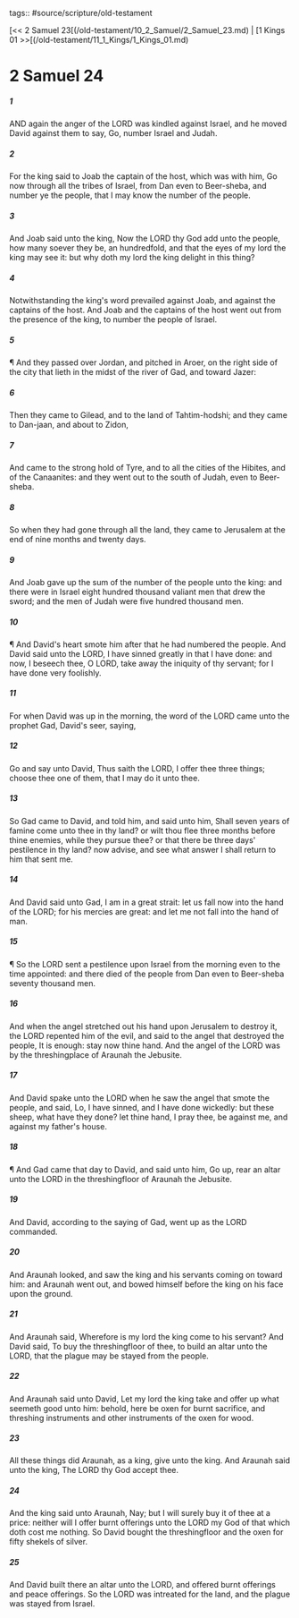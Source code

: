 tags:: #source/scripture/old-testament

[<< 2 Samuel 23[(/old-testament/10_2_Samuel/2_Samuel_23.md) | [1 Kings 01 >>[(/old-testament/11_1_Kings/1_Kings_01.md)

# 2 Samuel 24

##### 1

AND again the anger of the LORD was kindled against Israel, and he moved David against them to say, Go, number Israel and Judah.

##### 2

For the king said to Joab the captain of the host, which was with him, Go now through all the tribes of Israel, from Dan even to Beer-sheba, and number ye the people, that I may know the number of the people.

##### 3

And Joab said unto the king, Now the LORD thy God add unto the people, how many soever they be, an hundredfold, and that the eyes of my lord the king may see it: but why doth my lord the king delight in this thing?

##### 4

Notwithstanding the king's word prevailed against Joab, and against the captains of the host. And Joab and the captains of the host went out from the presence of the king, to number the people of Israel.

##### 5

¶ And they passed over Jordan, and pitched in Aroer, on the right side of the city that lieth in the midst of the river of Gad, and toward Jazer:

##### 6

Then they came to Gilead, and to the land of Tahtim-hodshi; and they came to Dan-jaan, and about to Zidon,

##### 7

And came to the strong hold of Tyre, and to all the cities of the Hibites, and of the Canaanites: and they went out to the south of Judah, even to Beer-sheba.

##### 8

So when they had gone through all the land, they came to Jerusalem at the end of nine months and twenty days.

##### 9

And Joab gave up the sum of the number of the people unto the king: and there were in Israel eight hundred thousand valiant men that drew the sword; and the men of Judah were five hundred thousand men.

##### 10

¶ And David's heart smote him after that he had numbered the people. And David said unto the LORD, I have sinned greatly in that I have done: and now, I beseech thee, O LORD, take away the iniquity of thy servant; for I have done very foolishly.

##### 11

For when David was up in the morning, the word of the LORD came unto the prophet Gad, David's seer, saying,

##### 12

Go and say unto David, Thus saith the LORD, I offer thee three things; choose thee one of them, that I may do it unto thee.

##### 13

So Gad came to David, and told him, and said unto him, Shall seven years of famine come unto thee in thy land? or wilt thou flee three months before thine enemies, while they pursue thee? or that there be three days' pestilence in thy land? now advise, and see what answer I shall return to him that sent me.

##### 14

And David said unto Gad, I am in a great strait: let us fall now into the hand of the LORD; for his mercies are great: and let me not fall into the hand of man.

##### 15

¶ So the LORD sent a pestilence upon Israel from the morning even to the time appointed: and there died of the people from Dan even to Beer-sheba seventy thousand men.

##### 16

And when the angel stretched out his hand upon Jerusalem to destroy it, the LORD repented him of the evil, and said to the angel that destroyed the people, It is enough: stay now thine hand. And the angel of the LORD was by the threshingplace of Araunah the Jebusite.

##### 17

And David spake unto the LORD when he saw the angel that smote the people, and said, Lo, I have sinned, and I have done wickedly: but these sheep, what have they done? let thine hand, I pray thee, be against me, and against my father's house.

##### 18

¶ And Gad came that day to David, and said unto him, Go up, rear an altar unto the LORD in the threshingfloor of Araunah the Jebusite.

##### 19

And David, according to the saying of Gad, went up as the LORD commanded.

##### 20

And Araunah looked, and saw the king and his servants coming on toward him: and Araunah went out, and bowed himself before the king on his face upon the ground.

##### 21

And Araunah said, Wherefore is my lord the king come to his servant? And David said, To buy the threshingfloor of thee, to build an altar unto the LORD, that the plague may be stayed from the people.

##### 22

And Araunah said unto David, Let my lord the king take and offer up what seemeth good unto him: behold, here be oxen for burnt sacrifice, and threshing instruments and other instruments of the oxen for wood.

##### 23

All these things did Araunah, as a king, give unto the king. And Araunah said unto the king, The LORD thy God accept thee.

##### 24

And the king said unto Araunah, Nay; but I will surely buy it of thee at a price: neither will I offer burnt offerings unto the LORD my God of that which doth cost me nothing. So David bought the threshingfloor and the oxen for fifty shekels of silver.

##### 25

And David built there an altar unto the LORD, and offered burnt offerings and peace offerings. So the LORD was intreated for the land, and the plague was stayed from Israel.
